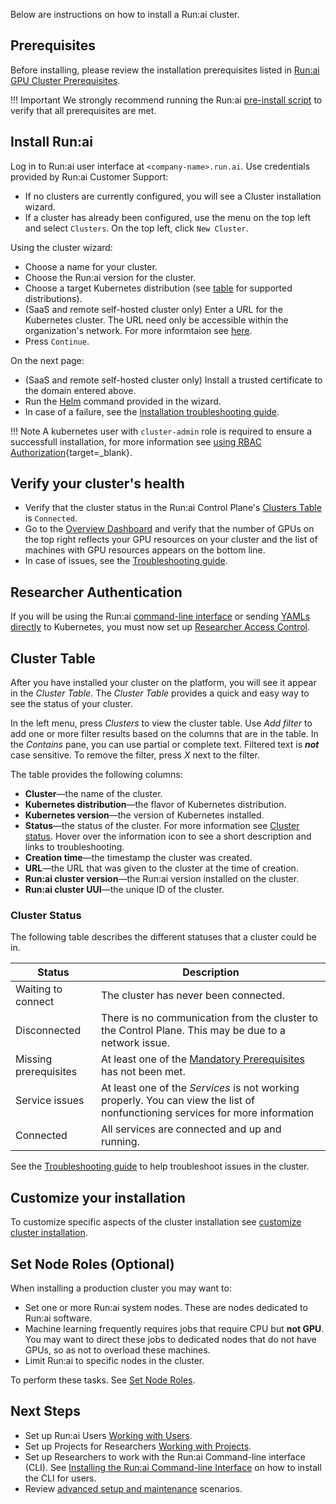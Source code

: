 Below are instructions on how to install a Run:ai cluster.

## Prerequisites
Before installing, please review the installation prerequisites listed in [Run:ai GPU Cluster Prerequisites](cluster-prerequisites.md).

!!! Important
    We strongly recommend running the Run:ai [pre-install script](cluster-prerequisites.md#pre-install-script) to verify that all prerequisites are met. 

## Install Run:ai

Log in to Run:ai user interface at `<company-name>.run.ai`. Use credentials provided by Run:ai Customer Support:

* If no clusters are currently configured, you will see a Cluster installation wizard.
* If a cluster has already been configured, use the menu on the top left and select `Clusters`. On the top left, click `New Cluster`.

Using the cluster wizard:

* Choose a name for your cluster.
* Choose the Run:ai version for the cluster.
* Choose a target Kubernetes distribution (see [table](cluster-prerequisites.md#kubernetes) for supported distributions).
* (SaaS and remote self-hosted cluster only) Enter a URL for the Kubernetes cluster. The URL need only be accessible within the organization's network. For more informtaion see [here](cluster-prerequisites.md#cluster-url).
* Press `Continue`.

On the next page:

* (SaaS and remote self-hosted cluster only) Install a trusted certificate to the domain entered above.
* Run the [Helm](https://helm.sh/docs/intro/install/) command provided in the wizard.
* In case of a failure, see the [Installation troubleshooting guide](../../troubleshooting/troubleshooting.md#installation).

!!! Note
    A kubernetes user with `cluster-admin` role is required to ensure a successfull installation, for more information see [using RBAC Authorization](https://kubernetes.io/docs/reference/access-authn-authz/rbac/){target=_blank}.

## Verify your cluster's health

* Verify that the cluster status in the Run:ai Control Plane's [Clusters Table](#cluster-table) is `Connected`.
* Go to the [Overview Dashboard](../../admin-ui-setup/dashboard-analysis.md#overview-dashboard) and verify that the number of GPUs on the top right reflects your GPU resources on your cluster and the list of machines with GPU resources appears on the bottom line.
* In case of issues, see the [Troubleshooting guide](../../troubleshooting/cluster-health-check.md).

## Researcher Authentication

If you will be using the Run:ai [command-line interface](../../researcher-setup/cli-install.md) or sending [YAMLs directly](../../../developer/cluster-api/submit-yaml.md) to Kubernetes, you must now set up [Researcher Access Control](../authentication/researcher-authentication.md).

## Cluster Table

After you have installed your cluster on the platform, you will see it appear in the *Cluster Table*. The *Cluster Table* provides a quick and easy way to see the status of your cluster.

In the left menu, press *Clusters* to view the cluster table. Use *Add filter* to add one or more filter results based on the columns that are in the table. In the *Contains* pane, you can use partial or complete text. Filtered text is ***not*** case sensitive. To remove the filter, press *X* next to the filter.

The table provides the following columns:

* **Cluster**&mdash;the name of the cluster.
* **Kubernetes distribution**&mdash;the flavor of Kubernetes distribution.
* **Kubernetes version**&mdash;the version of Kubernetes installed.
* **Status**&mdash;the status of the cluster. For more information see [Cluster status](#cluster-status). Hover over the information icon to see a short description and links to troubleshooting.
* **Creation time**&mdash;the timestamp the cluster was created.
* **URL**&mdash;the URL that was given to the cluster at the time of creation.
* **Run:ai cluster version**&mdash;the Run:ai version installed on the cluster.
* **Run:ai cluster UUI**&mdash;the unique ID of the cluster.

### Cluster Status

The following table describes the different statuses that a cluster could be in.

| Status | Description |
| -- | -- |
| Waiting to connect | The cluster has never been connected. |
| Disconnected | There is no communication from the cluster to the Control Plane. This may be due to a network issue. |
| Missing prerequisites | At least one of the [Mandatory Prerequisites](cluster-prerequisites.md#prerequisites-in-a-nutshell) has not been met. |
| Service issues | At least one of the *Services* is not working properly. You can view the list of nonfunctioning services for more information |
| Connected | All services are connected and up and running. |

See the [Troubleshooting guide](../../troubleshooting/cluster-health-check.md#verifying-cluster-health) to help troubleshoot issues in the cluster.

## Customize your installation

To customize specific aspects of the cluster installation see [customize cluster installation](customize-cluster-install.md).

## Set Node Roles (Optional)

When installing a production cluster you may want to:

* Set one or more Run:ai system nodes. These are nodes dedicated to Run:ai software.
* Machine learning frequently requires jobs that require CPU but **not GPU**. You may want to direct these jobs to dedicated nodes that do not have GPUs, so as not to overload these machines.
* Limit Run:ai to specific nodes in the cluster.

To perform these tasks. See [Set Node Roles](../config/node-roles.md).

## Next Steps

* Set up Run:ai Users [Working with Users](../../admin-ui-setup/admin-ui-users.md).
* Set up Projects for Researchers [Working with Projects](../../aiinitiatives/org/projects.md).
* Set up Researchers to work with the Run:ai Command-line interface (CLI). See  [Installing the Run:ai Command-line Interface](../../researcher-setup/cli-install.md) on how to install the CLI for users.
* Review [advanced setup and maintenance](../config/overview.md) scenarios.
